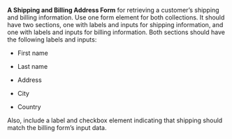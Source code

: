 
**A Shipping and Billing Address Form** for retrieving a customer’s shipping and billing information. Use one form element for both collections. It should have two sections, one with labels and inputs for shipping information, and one with labels and inputs for billing information. Both sections should have the following labels and inputs:

  * First name

  * Last name

  * Address

  * City

  * Country

Also, include a label and checkbox element indicating that shipping should match the billing form’s input data.
